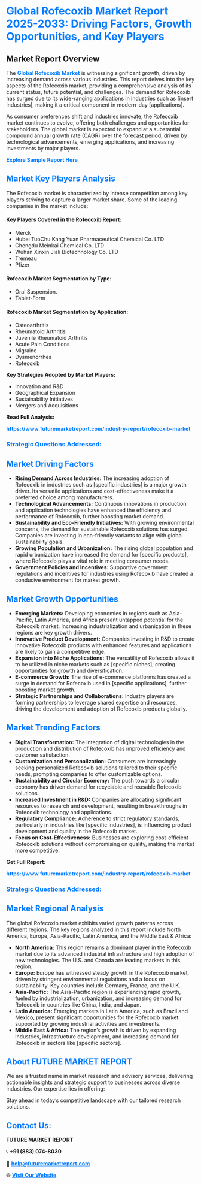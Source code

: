 <h1 style="color: #007BFF;">Global Rofecoxib Market Report 2025-2033: Driving Factors, Growth Opportunities, and Key Players</h1>

<section id="overview">
<h2>Market Report Overview</h2>
<p>The <a href="https://www.futuremarketreport.com/industry-report/rofecoxib-market" style="color: #007BFF; text-decoration: none;"><strong>Global Rofecoxib Market</strong></a> is witnessing significant growth, driven by increasing demand across various industries. This report delves into the key aspects of the Rofecoxib market, providing a comprehensive analysis of its current status, future potential, and challenges. The demand for Rofecoxib has surged due to its wide-ranging applications in industries such as [insert industries], making it a critical component in modern-day [applications].</p>
<p>As consumer preferences shift and industries innovate, the Rofecoxib market continues to evolve, offering both challenges and opportunities for stakeholders. The global market is expected to expand at a substantial compound annual growth rate (CAGR) over the forecast period, driven by technological advancements, emerging applications, and increasing investments by major players.</p>
</section>

<section id="overview">
<p><a href="https://www.futuremarketreport.com/request-sample/reportId=125842" style="color: #007BFF; text-decoration: none;"><strong>Explore Sample Report Here</strong></a></p>
</section>

<section id="key-players">
<h2 style="color: #007BFF;">Market Key Players Analysis</h2>
<p>The Rofecoxib market is characterized by intense competition among key players striving to capture a larger market share. Some of the leading companies in the market include:</p>
<h4>Key Players Covered in the Rofecoxib Report:</h4>
<ul><li>Merck</li><li>Hubei TuoChu Kang Yuan Pharmaceutical Chemical Co. LTD</li><li>Chengdu Meinkai Chemical Co. LTD</li><li>Wuhan Xinxin Jiali Biotechnology Co. LTD</li><li>Tremeau</li><li>Pfizer</li></ul>
<h4>Rofecoxib Market Segmentation by Type:</h4>
<ul><li>Oral Suspension.</li><li>Tablet-Form</li></ul>

<h4>Rofecoxib Market Segmentation by Application:</h4>
<ul><li>Osteoarthritis</li><li>Rheumatoid Arthritis</li><li>Juvenile Rheumatoid Arthritis</li><li>Acute Pain Conditions</li><li>Migraine</li><li>Dysmenorrhea</li><li>Rofecoxib</li></ul>
<p><strong>Key Strategies Adopted by Market Players:</strong></p>
<ul>
<li>Innovation and R&D</li>
<li>Geographical Expansion</li>
<li>Sustainability Initiatives</li>
<li>Mergers and Acquisitions</li>
</ul>
</section>

<section>
<p><strong>Read Full Analysis: </strong></p><a href="https://www.futuremarketreport.com/industry-report/rofecoxib-market" style="color: #007BFF; text-decoration: none;"><strong>https://www.futuremarketreport.com/industry-report/rofecoxib-market</strong></a>
<h3 style="color: #007BFF;">Strategic Questions Addressed:</h3>
</section>

<section id="driving-factors">
<h2 style="color: #007BFF;">Market Driving Factors</h2>
<ul>
<li><strong>Rising Demand Across Industries:</strong> The increasing adoption of Rofecoxib in industries such as [specific industries] is a major growth driver. Its versatile applications and cost-effectiveness make it a preferred choice among manufacturers.</li>
<li><strong>Technological Advancements:</strong> Continuous innovations in production and application technologies have enhanced the efficiency and performance of Rofecoxib, further boosting market demand.</li>
<li><strong>Sustainability and Eco-Friendly Initiatives:</strong> With growing environmental concerns, the demand for sustainable Rofecoxib solutions has surged. Companies are investing in eco-friendly variants to align with global sustainability goals.</li>
<li><strong>Growing Population and Urbanization:</strong> The rising global population and rapid urbanization have increased the demand for [specific products], where Rofecoxib plays a vital role in meeting consumer needs.</li>
<li><strong>Government Policies and Incentives:</strong> Supportive government regulations and incentives for industries using Rofecoxib have created a conducive environment for market growth.</li>
</ul>
</section>

<section id="growth-opportunities">
<h2 style="color: #007BFF;">Market Growth Opportunities</h2>
<ul>
<li><strong>Emerging Markets:</strong> Developing economies in regions such as Asia-Pacific, Latin America, and Africa present untapped potential for the Rofecoxib market. Increasing industrialization and urbanization in these regions are key growth drivers.</li>
<li><strong>Innovative Product Development:</strong> Companies investing in R&D to create innovative Rofecoxib products with enhanced features and applications are likely to gain a competitive edge.</li>
<li><strong>Expansion into Niche Applications:</strong> The versatility of Rofecoxib allows it to be utilized in niche markets such as [specific niches], creating opportunities for growth and diversification.</li>
<li><strong>E-commerce Growth:</strong> The rise of e-commerce platforms has created a surge in demand for Rofecoxib used in [specific applications], further boosting market growth.</li>
<li><strong>Strategic Partnerships and Collaborations:</strong> Industry players are forming partnerships to leverage shared expertise and resources, driving the development and adoption of Rofecoxib products globally.</li>
</ul>
</section>

<section id="trending-factors">
<h2 style="color: #007BFF;">Market Trending Factors</h2>
<ul>
<li><strong>Digital Transformation:</strong> The integration of digital technologies in the production and distribution of Rofecoxib has improved efficiency and customer satisfaction.</li>
<li><strong>Customization and Personalization:</strong> Consumers are increasingly seeking personalized Rofecoxib solutions tailored to their specific needs, prompting companies to offer customizable options.</li>
<li><strong>Sustainability and Circular Economy:</strong> The push towards a circular economy has driven demand for recyclable and reusable Rofecoxib solutions.</li>
<li><strong>Increased Investment in R&D:</strong> Companies are allocating significant resources to research and development, resulting in breakthroughs in Rofecoxib technology and applications.</li>
<li><strong>Regulatory Compliance:</strong> Adherence to strict regulatory standards, particularly in industries like [specific industries], is influencing product development and quality in the Rofecoxib market.</li>
<li><strong>Focus on Cost-Effectiveness:</strong> Businesses are exploring cost-efficient Rofecoxib solutions without compromising on quality, making the market more competitive.</li>
</ul>
</section>

<section>
<p><strong>Get Full Report: </strong></p><a href="https://www.futuremarketreport.com/industry-report/rofecoxib-market" style="color: #007BFF; text-decoration: none;"><strong>https://www.futuremarketreport.com/industry-report/rofecoxib-market</strong></a>
<h3 style="color: #007BFF;">Strategic Questions Addressed:</h3>
</section>


<section id="regional-analysis">
<h2 style="color: #007BFF;">Market Regional Analysis</h2>
<p>The global Rofecoxib market exhibits varied growth patterns across different regions. The key regions analyzed in this report include North America, Europe, Asia-Pacific, Latin America, and the Middle East & Africa:</p>
<ul>
<li><strong>North America:</strong> This region remains a dominant player in the Rofecoxib market due to its advanced industrial infrastructure and high adoption of new technologies. The U.S. and Canada are leading markets in this region.</li>
<li><strong>Europe:</strong> Europe has witnessed steady growth in the Rofecoxib market, driven by stringent environmental regulations and a focus on sustainability. Key countries include Germany, France, and the U.K.</li>
<li><strong>Asia-Pacific:</strong> The Asia-Pacific region is experiencing rapid growth, fueled by industrialization, urbanization, and increasing demand for Rofecoxib in countries like China, India, and Japan.</li>
<li><strong>Latin America:</strong> Emerging markets in Latin America, such as Brazil and Mexico, present significant opportunities for the Rofecoxib market, supported by growing industrial activities and investments.</li>
<li><strong>Middle East & Africa:</strong> The region’s growth is driven by expanding industries, infrastructure development, and increasing demand for Rofecoxib in sectors like [specific sectors].</li>
</ul>
</section>

<footer>
<h2 style="color: #007BFF;">About FUTURE MARKET REPORT</h2>
<p>We are a trusted name in market research and advisory services, delivering actionable insights and strategic support to businesses across diverse industries. Our expertise lies in offering:</p>

<p>Stay ahead in today’s competitive landscape with our tailored research solutions.</p>

<h2 style="color: #007BFF;">Contact Us:</h2>
<p><strong>FUTURE MARKET REPORT</strong></p>
<p>📞 <strong>+91 (883) 074-8030</strong></p>
<p>📧 <strong><a href="mailto:help@futuremarketreport.com" style="color: #007BFF;">help@futuremarketreport.com</a></strong></p>
<p>🌐 <strong><a href="https://www.futuremarketreport.com/" style="color: #007BFF;">Visit Our Website</a></strong></p>
</footer>